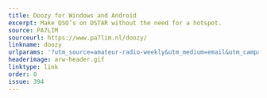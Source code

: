 ```yaml
---
title: Doozy for Windows and Android
excerpt: Make QSO’s on DSTAR without the need for a hotspot.
source: PA7LIM
sourceurl: https://www.pa7lim.nl/doozy/
linkname: doozy
urlparams: '?utm_source=amateur-radio-weekly&utm_medium=email&utm_campaign=newsletter'
headerimage: arw-header.gif
linktype: link
order: 0
issue: 394
---
```

